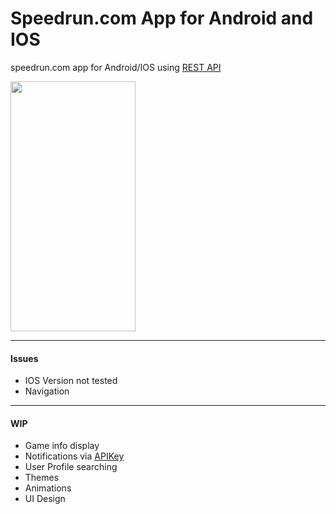 # Speedrun.com App for Android and IOS

speedrun.com app for Android/IOS using [REST API](https://github.com/speedruncomorg/api)

<img src="https://github.com/Asiern/Speerun.comApp/blob/master/Home.jpeg" width="200" height="400" />

---

#### Issues

- IOS Version not tested
- Navigation

---

#### WIP

- Game info display
- Notifications via [APIKey](https://github.com/speedruncomorg/api/blob/master/authentication.md)
- User Profile searching
- Themes
- Animations
- UI Design

